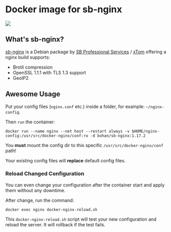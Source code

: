 # Docker image for sb-nginx

[![](https://images.microbadger.com/badges/image/bohan/sb-nginx:1.17.2.svg)](https://hub.docker.com/r/bohan/sb-nginx)

## What's sb-nginx?

[sb-nginx](https://mirrors.xtom.com/sb/nginx/) is a Debian package by [SB Professional Services](https://www.sb/) / [xTom](https://xtom.com/) offering a nginx build supports:

 * Brotli compression
 * OpenSSL 1.1.1 with TLS 1.3 support
 * GeoIP2

## **Awesome** Usage

Put your config files (`nginx.conf` etc.) inside a folder, for example: `~/nginx-config`.

Then `run` the container:

    docker run --name nginx --net host --restart always -v $HOME/nginx-config:/usr/src/docker-nginx/conf:ro -d bohan/sb-nginx:1.17.2

You **must** mount the config dir to this specific `/usr/src/docker-nginx/conf` path!

Your existing config files will **replace** default config files.

### Reload Changed Configuration

You can even change your configuration after the container start and apply them without any downtime.

After change, run the command:

    docker exec nginx docker-nginx-reload.sh

This `docker-nginx-reload.sh` script will test your new configuration and reload the server. It will rollback if the test fails.
